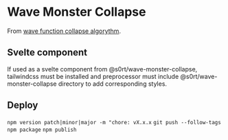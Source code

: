 # Wave Monster Collapse

From [wave function collapse algorythm](https://github.com/mxgmn/WaveFunctionCollapse).

## Svelte component

If used as a svelte component from @s0rt/wave-monster-collapse, tailwindcss must be installed and preprocessor must include @s0rt/wave-monster-collapse directory to add corresponding styles.

## Deploy

`npm version patch|minor|major -m "chore: vX.x.x`
`git push --follow-tags`
`npm package`
`npm publish`
